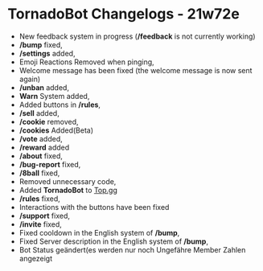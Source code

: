 # TornadoBot Changelogs - 21w72e

- New feedback system in progress (**/feedback** is not currently working)
- **/bump** fixed,
- **/settings** added,
- Emoji Reactions Removed when pinging,
- Welcome message has been fixed (the welcome message is now sent again)
- **/unban** added,
- **Warn** System added,
- Added buttons in **/rules**,
- **/sell** added,
- **/cookie** removed,
- **/cookies** Added(Beta)
- **/vote** added,
- **/reward** added
- **/about** fixed,
- **/bug-report** fixed,
- **/8ball** fixed,
- Removed unnecessary code,
- Added **TornadoBot** to [Top.gg](https://top.gg/bot/1180515707486740531/vote)
-  **/rules** fixed,
-  Interactions with the buttons have been fixed
-  **/support** fixed,
-  **/invite** fixed,
- Fixed cooldown in the English system of **/bump**,
- Fixed Server description in the English system of **/bump**,
- Bot Status geändert(es werden nur noch Ungefähre Member Zahlen angezeigt 